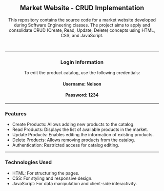  <h2 align="center">Market Website - CRUD Implementation</h2>
 <p align="center">This repository contains the source code for a market website developed during Software Engineering classes. The project aims to apply and consolidate CRUD (Create, Read, Update, Delete) concepts using HTML, CSS, and JavaScript.</p>
<br>

<hr>
<h3 align="center">Login Information</h3>
<p align="center">To edit the product catalog, use the following credentials:</p>
<h4 align="center">Username: Nelson</h4>
<h4 align="center">Password: 1234</h4>
<hr>
 <h3>Features</h3>
 <ul>
     <li>Create Products: Allows adding new products to the catalog.
   </li>
     <li>Read Products: Displays the list of available products in the market.</li>
     <li>Update Products: Enables editing the information of existing products.</li>
     <li>Delete Products: Allows removing products from the catalog.</li>
     <li>Authentication: Restricted access for catalog editing.</li>
 </ul>

 <hr>
 <h3>Technologies Used</h3>
 <ul>
     <li>HTML: For structuring the pages. </li>
     <li>CSS: For styling and responsive design.</li>
     <li>JavaScript: For data manipulation and client-side interactivity.</li>
 </ul>
